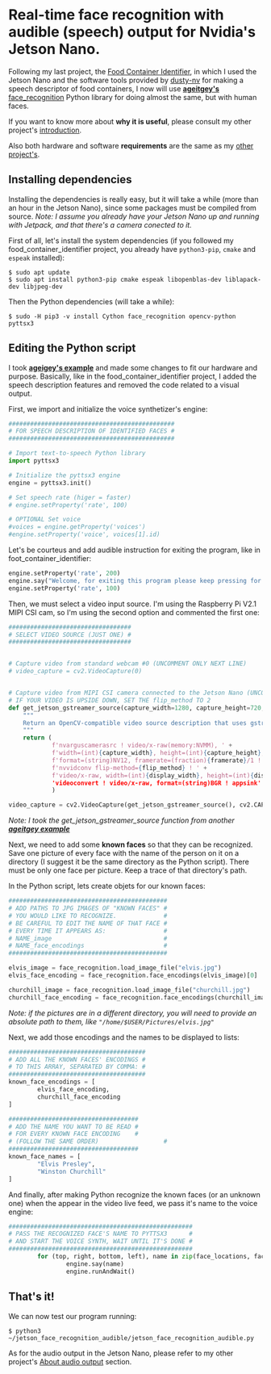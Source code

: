 # Real-time face recognition with audible (speech) output for Nvidia's Jetson Nano.
Following my last project, the [Food Container Identifier](https://github.com/oliver-almaraz/food_container_identifier), in which I used the Jetson Nano and the software tools provided by [dusty-nv](https://github.com/dusty-nv/jetson-inference) for making a speech descriptor of food containers, I now will use [**ageitgey's** face_recognition](https://github.com/dusty-nv/jetson-inference) Python library for doing almost the same, but with human faces.

If you want to know more about **why it is useful**, please consult my other project's [introduction](https://github.com/oliver-almaraz/food_container_identifier/blob/main/README.md#introduction).

Also both hardware and software **requirements** are the same as my [other project's](https://github.com/oliver-almaraz/food_container_identifier/blob/main/README.md#requirements).

## Installing dependencies
Installing the dependencies is really easy, but it will take a while (more than an hour in the Jetson Nano), since some packages must be compiled from source.
*Note: I assume you already have your Jetson Nano up and running with Jetpack, and that there's a camera conected to it.*

First of all, let's install the system dependencies (if you followed my food_container_identifier project, you already have `python3-pip`, `cmake` and `espeak` installed):

```
$ sudo apt update
$ sudo apt install python3-pip cmake espeak libopenblas-dev liblapack-dev libjpeg-dev
```

Then the Python dependencies (will take a while):
```
$ sudo -H pip3 -v install Cython face_recognition opencv-python pyttsx3
```

## Editing the Python script
I took [**ageigey's example**](https://github.com/ageitgey/face_recognition/blob/master/examples/facerec_from_webcam_faster.py) and made some changes to fit our hardware and purpose. Basically, like in the food_container_identifier project, I added the speech description features and removed the code related to a visual output.

First, we import and initialize the voice synthetizer's engine:
```python
##############################################
# FOR SPEECH DESCRIPTION OF IDENTIFIED FACES #
##############################################

# Import text-to-speech Python library
import pyttsx3

# Initialize the pyttsx3 engine
engine = pyttsx3.init()

# Set speech rate (higer = faster)
# engine.setProperty('rate', 100)

# OPTIONAL Set voice
#voices = engine.getProperty('voices')
#engine.setProperty('voice', voices[1].id)
```

Let's be courteus and add audible instruction for exiting the program, like in foot_container_identifier:
```python
engine.setProperty('rate', 200)
engine.say("Welcome, for exiting this program please keep pressing for two seconds the keyboard keys 'control' and 'c'")
engine.setProperty('rate', 100)
```

Then, we must select a video input source. I'm using the Raspberry Pi V2.1 MIPI CSI cam, so I'm using the second option and commented the first one:
```python
##################################
# SELECT VIDEO SOURCE (JUST ONE) #
##################################


# Capture video from standard webcam #0 (UNCOMMENT ONLY NEXT LINE)
# video_capture = cv2.VideoCapture(0)


# Capture video from MIPI CSI camera connected to the Jetson Nano (UNCOMMENT NEXT 13 LINES)
# IF YOUR VIDEO IS UPSIDE DOWN, SET THE flip_method TO 2
def get_jetson_gstreamer_source(capture_width=1280, capture_height=720, display_width=1280, display_$
    """
    Return an OpenCV-compatible video source description that uses gstreamer to capture video from t$
    """
    return (
            f'nvarguscamerasrc ! video/x-raw(memory:NVMM), ' +
            f'width=(int){capture_width}, height=(int){capture_height}, ' +
            f'format=(string)NV12, framerate=(fraction){framerate}/1 ! ' +
            f'nvvidconv flip-method={flip_method} ! ' +
            f'video/x-raw, width=(int){display_width}, height=(int){display_height}, format=(string)$
            'videoconvert ! video/x-raw, format=(string)BGR ! appsink'
            )

video_capture = cv2.VideoCapture(get_jetson_gstreamer_source(), cv2.CAP_GSTREAMER)
```
*Note: I took the get_jetson_gstreamer_source function from another [**ageitgey example**](https://gist.githubusercontent.com/ageitgey/e60d74a0afa3e8c801cff3f98c2a64d3/raw/a49b405ccbf3d4884df2947f30094dad9f4ef8da/doorbell_camera_2gb.py)*

Next, we need to add some **known faces** so that they can be recognized. Save one picture of every face with the name of the person on it on a directory (I suggest it be the same directory as the Python script). There must be only one face per picture. Keep a trace of that directory's path.

In the Python script, lets create objets for our known faces:
```python
############################################
# ADD PATHS TO JPG IMAGES OF "KNOWN FACES" #
# YOU WOULD LIKE TO RECOGNIZE.             #
# BE CAREFUL TO EDIT THE NAME OF THAT FACE #
# EVERY TIME IT APPEARS AS:                #
# NAME_image                               #
# NAME_face_encodings                      #
############################################

elvis_image = face_recognition.load_image_file("elvis.jpg")
elvis_face_encoding = face_recognition.face_encodings(elvis_image)[0]

churchill_image = face_recognition.load_image_file("churchill.jpg")
churchill_face_encoding = face_recognition.face_encodings(churchill_image)[0]
```

*Note: if the pictures are in a different directory, you will need to provide an absolute path to them, like `"/home/$USER/Pictures/elvis.jpg"`*

Next, we add those encodings and the names to be displayed to lists:
```python
######################################
# ADD ALL THE KNOWN FACES' ENCODINGS #
# TO THIS ARRAY, SEPARATED BY COMMA: #
######################################
known_face_encodings = [
        elvis_face_encoding,
        churchill_face_encoding
]

####################################
# ADD THE NAME YOU WANT TO BE READ #
# FOR EVERY KNOWN FACE ENCODING    #
# (FOLLOW THE SAME ORDER)                  #
####################################
known_face_names = [
        "Elvis Presley",
        "Winston Churchill"
]
```

And finally, after making Python recognize the known faces (or an unknown one) when the appear in the video live feed, we pass it's name to the voice engine:
```python
###################################################
# PASS THE RECOGNIZED FACE'S NAME TO PYTTSX3      #
# AND START THE VOICE SYNTH, WAIT UNTIL IT'S DONE #
###################################################
        for (top, right, bottom, left), name in zip(face_locations, face_names):
                engine.say(name)
                engine.runAndWait()
```
## That's it!
We can now test our program running:
```
$ python3 ~/jetson_face_recognition_audible/jetson_face_recognition_audible.py
```
As for the audio output in the Jetson Nano, please refer to my other project's [About audio output](https://github.com/oliver-almaraz/food_container_identifier/blob/main/README.md#about-audio-output) section.
